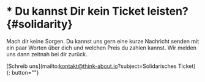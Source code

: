 # &#42; Du kannst Dir kein Ticket leisten? {#solidarity}

Mach dir keine Sorgen. Du kannst uns gern eine kurze Nachricht senden mit ein
paar Worten über dich und welchen Preis du zahlen kannst. Wir melden uns dann
zeitnah bei dir zurück.

[Schreib uns](mailto:kontakt@think-about.io?subject=Solidarisches Ticket){: button=""}
